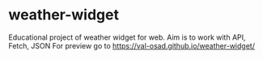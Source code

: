 # weather-widget
Educational project of weather widget for web. Aim is to work with API, Fetch, JSON
For preview go to https://val-osad.github.io/weather-widget/

